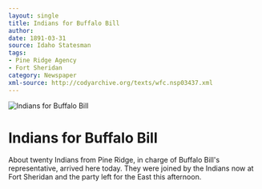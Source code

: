 ```yaml
---
layout: single
title: Indians for Buffalo Bill
author: 
date: 1891-03-31
source: Idaho Statesman
tags:
- Pine Ridge Agency
- Fort Sheridan
category: Newspaper
xml-source: http://codyarchive.org/texts/wfc.nsp03437.xml
---
```


![Indians for Buffalo Bill](http://codyarchive.org/figures/250/wfc.nsp03437.1.jpg "Indians for Buffalo Bill")

# Indians for Buffalo Bill

About twenty Indians from Pine Ridge, in charge of Buffalo Bill's representative, arrived here today. They were joined by the Indians now at Fort Sheridan and the party left for the East this afternoon.